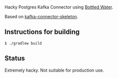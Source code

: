 Hacky Postgres Kafka Connector using [Bottled Water](https://github.com/confluentinc/bottledwater-pg).

Based on [kafka-connector-skeleton](https://github.com/wushujames/kafka-connector-skeleton).

Instructions for building
-------------------------
```
$ ./gradlew build
```

Status
------

Extremely hacky.  Not suitable for production use.
